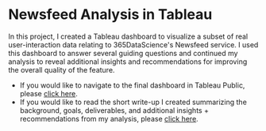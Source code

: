 Newsfeed Analysis in Tableau
============================

In this project, I created a Tableau dashboard to visualize a subset of real user-interaction data relating to 365DataScience's Newsfeed service. I used this dashboard to answer several guiding questions and continued my analysis to reveal additional insights and recommendations for improving the overall quality of the feature.
* If you would like to navigate to the final dashboard in Tableau Public, please [click here](https://public.tableau.com/app/profile/avinash.bisram/viz/NewsfeedAnalysisDashboard_17108099972670/Dashboard1).
* If you would like to read the short write-up I created summarizing the background, goals, deliverables, and additional insights + recommendations from my analysis, please [click here](https://github.com/AvinashBisram/Data-Analysis-Projects/blob/main/Newsfeed%20Analysis%20in%20Tableau/Newsfeed%20Analysis%20Project%20Write-Up.pdf).
